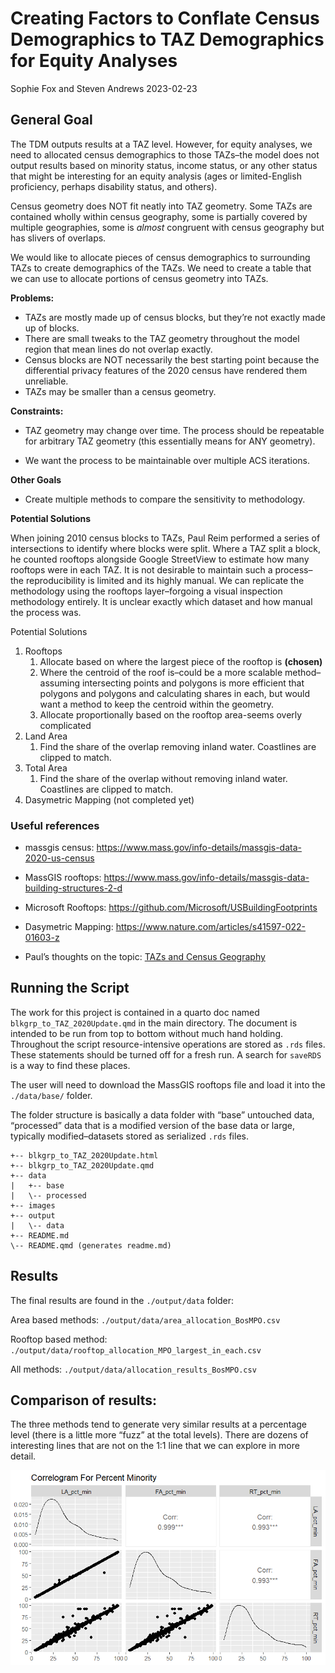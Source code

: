 Creating Factors to Conflate Census Demographics to TAZ Demographics for
Equity Analyses
================
Sophie Fox and Steven Andrews
2023-02-23

## General Goal

The TDM outputs results at a TAZ level. However, for equity analyses, we
need to allocated census demographics to those TAZs–the model does not
output results based on minority status, income status, or any other
status that might be interesting for an equity analysis (ages or
limited-English proficiency, perhaps disability status, and others).

Census geometry does NOT fit neatly into TAZ geometry. Some TAZs are
contained wholly within census geography, some is partially covered by
multiple geographies, some is *almost* congruent with census geography
but has slivers of overlaps.

We would like to allocate pieces of census demographics to surrounding
TAZs to create demographics of the TAZs. We need to create a table that
we can use to allocate portions of census geometry into TAZs.

**Problems:**

-   TAZs are mostly made up of census blocks, but they’re not exactly
    made up of blocks.
-   There are small tweaks to the TAZ geometry throughout the model
    region that mean lines do not overlap exactly.
-   Census blocks are NOT necessarily the best starting point because
    the differential privacy features of the 2020 census have rendered
    them unreliable.
-   TAZs may be smaller than a census geometry.

**Constraints:**

-   TAZ geometry may change over time. The process should be repeatable
    for arbitrary TAZ geometry (this essentially means for ANY
    geometry).

-   We want the process to be maintainable over multiple ACS iterations.

**Other Goals**

-   Create multiple methods to compare the sensitivity to methodology.

**Potential Solutions**

When joining 2010 census blocks to TAZs, Paul Reim performed a series of
intersections to identify where blocks were split. Where a TAZ split a
block, he counted rooftops alongside Google StreetView to estimate how
many rooftops were in each TAZ. It is not desirable to maintain such a
process–the reproducibility is limited and its highly manual. We can
replicate the methodology using the rooftops layer–forgoing a visual
inspection methodology entirely. It is unclear exactly which dataset and
how manual the process was.

Potential Solutions

1.  Rooftops
    1.  Allocate based on where the largest piece of the rooftop is
        **(chosen)**
    2.  Where the centroid of the roof is–could be a more scalable
        method–assuming intersecting points and polygons is more
        efficient that polygons and polygons and calculating shares in
        each, but would want a method to keep the centroid within the
        geometry.
    3.  Allocate proportionally based on the rooftop area-seems overly
        complicated
2.  Land Area
    1.  Find the share of the overlap removing inland water. Coastlines
        are clipped to match.
3.  Total Area
    1.  Find the share of the overlap without removing inland water.
        Coastlines are clipped to match.
4.  Dasymetric Mapping (not completed yet)

### Useful references

-   massgis census:
    <https://www.mass.gov/info-details/massgis-data-2020-us-census>

-   MassGIS rooftops:
    <https://www.mass.gov/info-details/massgis-data-building-structures-2-d>

-   Microsoft Rooftops:
    <https://github.com/Microsoft/USBuildingFootprints>

-   Dasymetric Mapping:
    <https://www.nature.com/articles/s41597-022-01603-z>

-   Paul’s thoughts on the topic: [TAZs and Census
    Geography](https://docs.google.com/presentation/d/1MDErn39ACXf1nyaW1dcCB9o_aeXUcY9tLi2yhBLjQXw/edit#slide=id.gcc3b1fded3_0_121)

## Running the Script

The work for this project is contained in a quarto doc named
`blkgrp_to_TAZ_2020Update.qmd` in the main directory. The document is
intended to be run from top to bottom without much hand holding.
Throughout the script resource-intensive operations are stored as `.rds`
files. These statements should be turned off for a fresh run. A search
for `saveRDS` is a way to find these places.

The user will need to download the MassGIS rooftops file and load it
into the `./data/base/` folder.

The folder structure is basically a data folder with “base” untouched
data, “processed” data that is a modified version of the base data or
large, typically modified–datasets stored as serialized `.rds` files.

    +-- blkgrp_to_TAZ_2020Update.html
    +-- blkgrp_to_TAZ_2020Update.qmd
    +-- data
    |   +-- base
    |   \-- processed
    +-- images
    +-- output
    |   \-- data
    +-- README.md
    \-- README.qmd (generates readme.md)

## Results

The final results are found in the `./output/data` folder:

Area based methods: `./output/data/area_allocation_BosMPO.csv`

Rooftop based method:
`./output/data/rooftop_allocation_MPO_largest_in_each.csv`

All methods: `./output/data/allocation_results_BosMPO.csv`

## Comparison of results:

The three methods tend to generate very similar results at a percentage
level (there is a little more “fuzz” at the total levels). There are
dozens of interesting lines that are not on the 1:1 line that we can
explore in more detail.

![](images/PctMinorityComparison.png)
